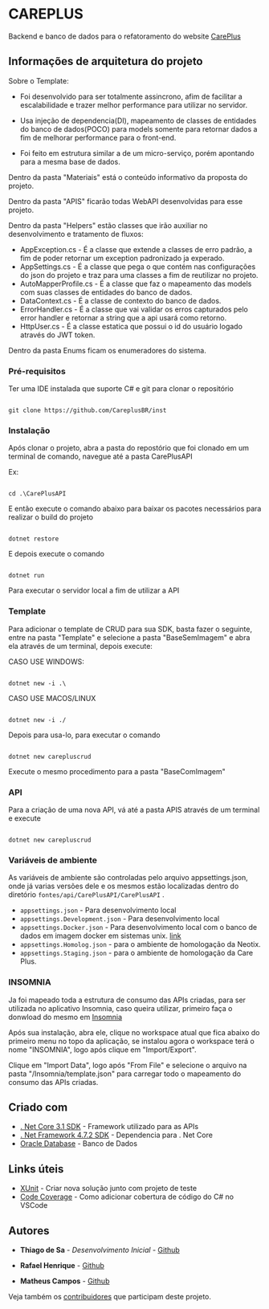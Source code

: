 # CAREPLUS

Backend e banco de dados para o refatoramento do website [CarePlus](https://www.careplus.com.br) 

## Informações de arquitetura do projeto

Sobre o Template:  

* Foi desenvolvido para ser totalmente assincrono, afim de facilitar a escalabilidade e trazer melhor performance para utilizar no servidor.

* Usa injeção de dependencia(DI), mapeamento de classes de entidades do banco de dados(POCO) para models somente para retornar dados a fim de melhorar performance para o front-end.

* Foi feito em estrutura similar a de um micro-serviço, porém apontando para a mesma base de dados.

Dentro da pasta "Materiais" está o conteúdo informativo da proposta do projeto.

Dentro da pasta "APIS" ficarão todas WebAPI desenvolvidas para esse projeto.

Dentro da pasta "Helpers" estão classes que irão auxiliar no desenvolvimento e tratamento de fluxos:

* AppException.cs - É a classe que extende a classes de erro padrão, a fim de poder retornar um exception padronizado ja experado.
* AppSettings.cs - É a classe que pega o que contém nas configurações do json do projeto e traz para uma classes a fim de reutilizar no projeto.
* AutoMapperProfile.cs - É a classe que faz o mapeamento das models com suas classes de entidades do banco de dados.
* DataContext.cs - É a classe de contexto do banco de dados.
* ErrorHandler.cs - É a classe que vai validar os erros capturados pelo error handler e retornar a string que a api usará como retorno.
* HttpUser.cs - É a classe estatica que possui o id do usuário logado através do JWT token.

Dentro da pasta Enums ficam os enumeradores do sistema.

### Pré-requisitos

Ter uma IDE instalada que suporte C# e git para clonar o repositório

``` 

git clone https://github.com/CareplusBR/inst
```

### Instalação

Após clonar o projeto, abra a pasta do repostório que foi clonado em um terminal de comando, navegue até a pasta CarePlusAPI

Ex:

``` 

cd .\CarePlusAPI
```

E então execute o comando abaixo para baixar os pacotes necessários para realizar o build do projeto

``` 

dotnet restore
```

E depois execute o comando

``` 

dotnet run
```

Para executar o servidor local a fim de utilizar a API

### Template

Para adicionar o template de CRUD para sua SDK, basta fazer o seguinte, entre na pasta "Template" e selecione a pasta "BaseSemImagem" e abra ela através de um terminal, depois execute:

CASO USE WINDOWS:

``` 

dotnet new -i .\
```

CASO USE MACOS/LINUX

``` 

dotnet new -i ./
```

Depois para usa-lo, para executar o comando

``` 

dotnet new carepluscrud
```

Execute o mesmo procedimento para a pasta "BaseComImagem"

### API

Para a criação de uma nova API, vá até a pasta APIS através de um terminal e execute

``` 

dotnet new carepluscrud
```

### Variáveis de ambiente

As variáveis de ambiente são controladas pelo arquivo appsettings.json, onde já varias versões dele e os mesmos estão localizadas dentro do diretório `fontes/api/CarePlusAPI/CarePlusAPI` .

* `appsettings.json` - Para desenvolvimento local
* `appsettings.Development.json` - Para desenvolvimento local
* `appsettings.Docker.json` - Para desenvolvimento local com o banco de dados em imagem docker em sistemas unix. [link](https://hub.docker.com/_/oracle-database-enterprise-edition/purchase?plan=08cf8677-bb8f-453c-b667-6b0c24a388d4)
* `appsettings.Homolog.json` - para o ambiente de homologação da Neotix.
* `appsettings.Staging.json` - para o ambiente de homologação da Care Plus.

### INSOMNIA

Ja foi mapeado toda a estrutura de consumo das APIs criadas, para ser utilizada no aplicativo Insomnia, caso queira utilizar, primeiro faça o donwload do mesmo em [Insomnia](https://insomnia.rest/download/)

Após sua instalação, abra ele, clique no workspace atual que fica abaixo do primeiro menu no topo da aplicação, se instalou agora o workspace terá o nome "INSOMNIA", logo após clique em "Import/Export".

Clique em "Import Data", logo após "From File" e selecione o arquivo na pasta "/Insomnia/template.json" para carregar todo o mapeamento do consumo das APIs criadas.

## Criado com

* [. Net Core 3.1 SDK](https://dotnet.microsoft.com/download) - Framework utilizado para as APIs
* [. Net Framework 4.7.2 SDK](https://dotnet.microsoft.com/download/dotnet-framework/net472) - Dependencia para . Net Core
* [Oracle Database](https://www.oracle.com/br/database/technologies/appdev/xe.html) - Banco de Dados

## Links úteis

* [XUnit](https://docs.microsoft.com/pt-br/dotnet/core/testing/unit-testing-with-dotnet-test) - Criar nova solução junto com projeto de teste
* [Code Coverage](https://medium.com/@lorranpalmeira/code-coverage-no-c-com-vscode-cfa3cb6c89d0) - Como adicionar cobertura de código do C# no VSCode

## Autores

* **Thiago de Sa** - *Desenvolvimento Inicial* - [Github](https://github.com/neotix-wendel-thiago)

* **Rafael Henrique** - [Github](https://github.com/neotix-rafaelhenrique)

* **Matheus Campos** - [Github](https://github.com/neotix-matheuscampos)

Veja também os [contribuidores](https://github.com/neotix/CarePlus-InstitucionalAPI/contributors) que participam deste projeto.
